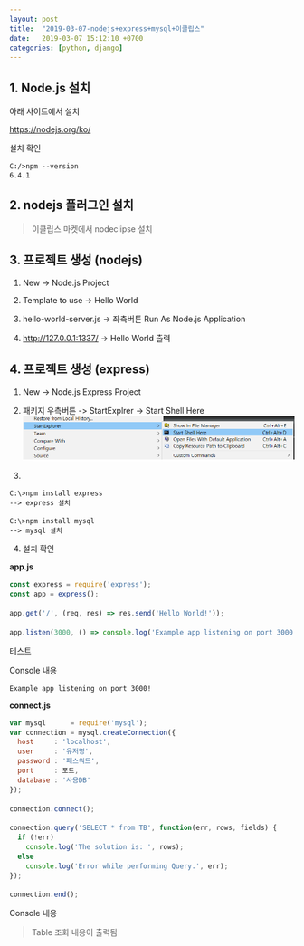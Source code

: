 ```yaml
---
layout: post
title:  "2019-03-07-nodejs+express+mysql+이클립스"
date:   2019-03-07 15:12:10 +0700
categories: [python, django]
---
```


## 1. Node.js 설치

아래 사이트에서 설치 

https://nodejs.org/ko/

설치 확인
~~~
C:/>npm --version
6.4.1
~~~

## 2. nodejs 플러그인 설치

> 이클립스 마켓에서 nodeclipse 설치

## 3. 프로젝트 생성 (nodejs)

1) New -> Node.js Project

2) Template to use -> Hello World

3) hello-world-server.js -> 좌측버튼 Run As Node.js Application

4) http://127.0.0.1:1337/ -> Hello World 출력

## 4. 프로젝트 생성 (express)
1) New -> Node.js Express Project

2) 패키지 우측버튼 -> StartExplrer -> Start Shell Here
![Start Explorer](./img/190307_01.png)

3) 
~~~
C:\>npm install express
--> express 설치

C:\>npm install mysql
--> mysql 설치
~~~

4) 설치 확인

**app.js**
~~~javascript
const express = require('express');
const app = express();

app.get('/', (req, res) => res.send('Hello World!'));

app.listen(3000, () => console.log('Example app listening on port 3000!'));
~~~

테스트

Console 내용
~~~
Example app listening on port 3000!
~~~
**connect.js**
~~~javascript
var mysql      = require('mysql');
var connection = mysql.createConnection({
  host     : 'localhost',
  user     : '유저명',
  password : '패스워드',
  port     : 포트,
  database : '사용DB'
});

connection.connect();

connection.query('SELECT * from TB', function(err, rows, fields) {
  if (!err)
    console.log('The solution is: ', rows);
  else
    console.log('Error while performing Query.', err);
});

connection.end();
~~~

Console 내용
> Table 조회 내용이 출력됨



